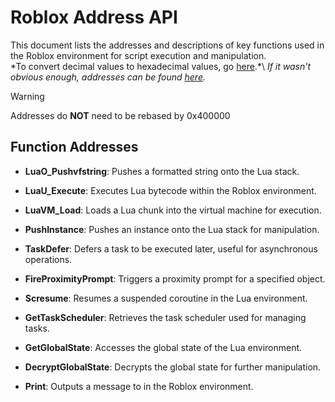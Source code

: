 # Roblox Address API

This document lists the addresses and descriptions of key functions used in the Roblox environment for script execution and manipulation.\
*To convert decimal values to hexadecimal values, go [here](https://www.rapidtables.com/convert/number/decimal-to-hex.html?).*\
*If it wasn't obvious enough, addresses can be found [here](https://github.com/astacodes/Roblox-Address-API/blob/main/addresses.json).*

> [!WARNING]  
> Addresses do **NOT** need to be rebased by 0x400000

## Function Addresses

- **LuaO_Pushvfstring**: Pushes a formatted string onto the Lua stack.
  
- **LuaU_Execute**: Executes Lua bytecode within the Roblox environment.

- **LuaVM_Load**: Loads a Lua chunk into the virtual machine for execution.

- **PushInstance**: Pushes an instance onto the Lua stack for manipulation.

- **TaskDefer**: Defers a task to be executed later, useful for asynchronous operations.

- **FireProximityPrompt**: Triggers a proximity prompt for a specified object.

- **Scresume**: Resumes a suspended coroutine in the Lua environment.

- **GetTaskScheduler**: Retrieves the task scheduler used for managing tasks.

- **GetGlobalState**: Accesses the global state of the Lua environment.

- **DecryptGlobalState**: Decrypts the global state for further manipulation.

- **Print**: Outputs a message to in the Roblox environment.
